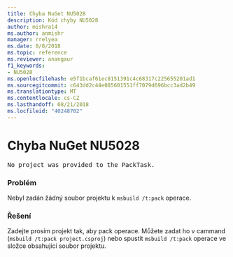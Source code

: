 ```yaml
---
title: Chyba NuGet NU5028
description: Kód chyby NU5028
author: mishra14
ms.author: anmishr
manager: rrelyea
ms.date: 8/8/2018
ms.topic: reference
ms.reviewer: anangaur
f1_keywords:
- NU5028
ms.openlocfilehash: e5f1bcaf61ec8151391c4c68317c225655201ad1
ms.sourcegitcommit: c643dd2c44e085601551ff7079d696bcc3ad2b49
ms.translationtype: MT
ms.contentlocale: cs-CZ
ms.lasthandoff: 08/21/2018
ms.locfileid: "40248702"
---
```

# <a name="nuget-error-nu5028"></a>Chyba NuGet NU5028
<pre>No project was provided to the PackTask.</pre>

### <a name="issue"></a>Problém

Nebyl zadán žádný soubor projektu k `msbuild /t:pack` operace.


### <a name="solution"></a>Řešení

Zadejte prosím projekt tak, aby pack operace.  Můžete zadat ho v cammand (`msbuild /t:pack project.csproj`) nebo spustit `msbuild /t:pack` operace ve složce obsahující soubor projektu.

